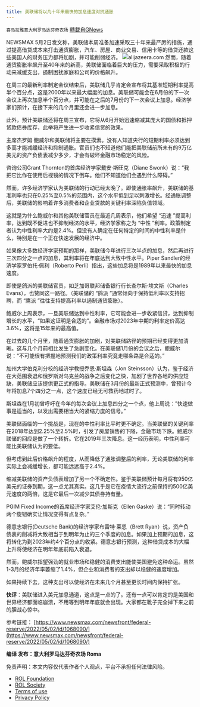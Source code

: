 ```yaml
---
title: 美联储将以几十年来最快的加息速度对抗通胀
---
```

`喜马拉雅意大利罗马达芬奇农场` [轉載自GNews](https://gnews.org/zh-hans/2456813/)

NEWSMAX 5月2日发文称，美联储本周准备加速采取三十年来最严厉的措施，通过提高借贷成本来打击通货膨胀，汽车、房屋、商业交易、信用卡等的借贷还款这些美国人的财务压力都将加剧，并可能削弱经济。
 ![](https://assets.gnews.org/wp-content/uploads/2022/05/F.jpg)alijazeera.com 
然而，随着通货膨胀率飙升至40年来的新高，美联储面临着巨大的压力，需要采取积极的行动来减缓支出，遏制困扰家庭和公司的价格飙升。
 
在周三的最新利率制定会议结束后，美联储几乎肯定会宣布将其基准短期利率提高半个百分点，这是2000年以来最大幅度的加息。美联储可能会在6月份的下一次会议上再次加息半个百分点，并可能在之后的7月份的下一次会议上加息。经济学家们预计，在接下来的几个月里还会进一步加息。
 
此外，预计美联储还将在周三宣布，它将从6月开始迅速缩减其庞大的国债和抵押贷款债券库存，此举将产生进一步收紧信贷的效果。
 
主席杰罗姆·鲍威尔和美联储将主要在摸索。没有人知道央行的短期利率必须达到多高才能减缓经济和抑制通胀。官员们也不知道他们能把美联储前所未有的9万亿美元的资产负债表减少多少，才会有破坏金融市场稳定的风险。
 
咨询公司Grant Thornton的首席经济学家戴安·斯旺克（Diane Swonk）说：“我把它比作在使用后视镜的情况下倒车。他们不知道他们会遇到什么障碍。”
 
然而，许多经济学家认为美联储的行动已经太晚了。即使通胀率飙升，美联储的基准利率也只在0.25%至0.5%的范围内，这个水平低到足以刺激增长。经通胀调整后，美联储的影响着许多消费者和企业贷款的关键利率深陷负值领域。
 
这就是为什么鲍威尔和其他美联储官员在最近几周表示，他们希望 “迅速 ”提高利率，达到既不促进也不抑制经济的水平，经济学家称之为 “中性 ”利率。政策制定者认为中性利率大约是2.4%。但没有人确定在任何特定的时间的中性利率是什么，特别是在一个正在快速发展的经济中。
 
如果像大多数经济学家预期的那样，美联储今年进行三次半点的加息，然后再进行三次四分之一点的加息，其利率将在年底达到大致中性水平。Piper Sandler的经济学家罗伯托·佩利（Roberto Perli）指出，这些加息将是1989年以来最快的加息速度。
 
即使是鸽派的美联储官员，如芝加哥联邦储备银行行长查尔斯·埃文斯（Charles Evans），也赞同这一路径。（美联储的 “鸽派 ”通常倾向于保持低利率以支持招聘，而 “鹰派 ”往往支持提高利率以遏制通货膨胀）。
 
鲍威尔上周表示，一旦美联储达到中性利率，它可能会进一步收紧信贷，达到抑制增长的水平，“如果这证明是合适的”。金融市场对2023年中期的利率定价高达3.6%，这将是15年来的最高值。
 
在过去的几个月里，随着通货膨胀的加剧，对美联储路径的预期已经变得更加清晰。这与几个月前相比发生了急剧变化。在美联储1月份的会议之后，鲍威尔说：“不可能很有把握地预测我们的政策利率究竟走哪条路是合适的。”
 
加州大学伯克利分校的经济学教授乔恩·斯坦森（Jon Steinsson）认为，鉴于经济在大范围衰退和俄罗斯对乌克兰的战争之后变化之快，加剧了世界各地的供应短缺，美联储应该提供更正式的指导。美联储在3月份的最新正式预测中，曾预计今年将加息7个四分之一点，这个速度已经无可救药地过时了。
 
斯坦森在1月初曾呼吁在今年的每次会议上加息四分之一个点，他上周说：”快速做事是适当的，以发出需要相当大的紧缩力度的信号。”
 
美联储面临的一个挑战是，现在的中性利率比平时更不确定。当美联储的关键利率在2018年达到2.25%至2.5%时，引发了房屋销售的下降，金融市场下跌。鲍威尔联储的回应是做了一个转折。它在2019年三次降息。这一经历表明，中性利率可能比美联储认为的要低。
 
但考虑到此后价格飙升的程度，从而降低了通胀调整后的利率，无论美联储的利率实际上会减缓增长，都可能远远高于2.4%。
 
缩减美联储的资产负债表增加了另一个不确定性。鉴于美联储预计每月将有950亿美元的证券到期，这一点尤其真实。这几乎是它在疫情大流行之前保持的500亿美元速度的两倍，这是它最后一次减少其债券持有量。
 
PGIM Fixed Income的首席经济学家艾伦·加斯克（Ellen Gaske）说：“同时转动两个旋钮确实让情况变得有点复杂。”
 
德意志银行(Deutsche Bank)的经济学家布雷特·莱恩（Brett Ryan）说，资产负债表的削减将大致相当于到明年为止的三个季度的加息。如果加上预期的加息，这将转化为到2023年约4个百分点的收紧。德意志银行预测，这种借贷成本的大幅上升将使经济在明年年底前陷入衰退。
 
然而，鲍威尔指望强劲的就业市场和稳健的消费支出能使美国避免这种命运。虽然1-3月的经济年率萎缩了1.4%，但企业和消费者的支出却以稳健的速度增加。
 
如果持续下去，这种支出可以使经济在未来几个月甚至更长时间内保持扩张。
 
**快评**：美联储进入美元加息通道，这点是一点的了。还有一点可以肯定的是美国和世界经济都面临崩溃，不用等到明年年底就会出现。大家都在靴子完全掉下来之前的胆战心惊中。
 
参考链接：
[https://www.newsmax.com/newsfront/federal-reserve/2022/05/02/id/1068090/](https://www.newsmax.com/newsfront/federal-reserve/2022/05/02/id/1068090/)
 
**编译 发布：意大利罗马达芬奇农场 Roma**

免责声明：本文内容仅代表作者个人观点，平台不承担任何法律风险。
  
- [ROL Foundation](https://rolfoundation.org/)
- [ROL Society](https://rolsociety.org/)
- [Terms of use](https://gnews.org/terms-of-use-3/)
- [Privacy Policy](https://gnews.org/privacy-policy/)
